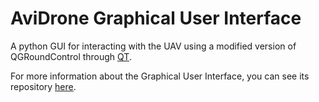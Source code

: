 # AviDrone Graphical User Interface

A python GUI for interacting with the UAV using a modified version of QGRoundControl through [QT](https://dev.qgroundcontrol.com/master/en/getting_started/).

For more information about the Graphical User Interface, you can see its repository [here](https://github.com/AviDrone/frontend).
